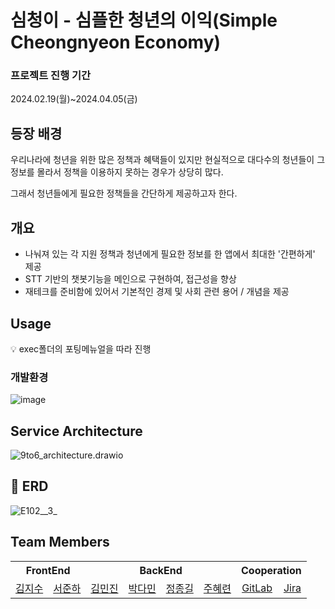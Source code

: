 # 심청이 - 심플한 청년의 이익(Simple Cheongnyeon Economy)


### 프로젝트 진행 기간

2024.02.19(월)~2024.04.05(금)

## 등장 배경

우리나라에 청년을 위한 많은 정책과 혜택들이 있지만 현실적으로 대다수의 청년들이 그 정보를 몰라서 정책을 이용하지 못하는 경우가 상당히 많다.

그래서 청년들에게 필요한 정책들을 간단하게 제공하고자 한다.

## 개요

- 나눠져 있는 각 지원 정책과 청년에게 필요한 정보를 한 앱에서 최대한 '간편하게' 제공
- STT 기반의 챗봇기능을 메인으로 구현하여, 접근성을 향상
- 재테크를 준비함에 있어서 기본적인 경제 및 사회 관련 용어 / 개념을 제공

## Usage


<aside>
💡 exec폴더의 포팅메뉴얼을 따라 진행

</aside>

### 개발환경

![image](/uploads/b14e21c938de253249dbac02a0785dc1/image.png)

## Service Architecture
![9to6_architecture.drawio](/uploads/c9b309ad96a333c0b32938686df959a6/9to6_architecture.drawio.png)


## **💬 ERD**


![E102__3_](/uploads/354c0931b95fe240ad31e96d082a4672/E102__3_.png)



## Team Members

<table>
<tr>
<th colspan="2">FrontEnd</th>
<th colspan="4">BackEnd</th>
<th colspan="2">Cooperation</th>
</tr>
<tr align = "center">
<td>
<a href=""/>김지수</a>
</td>
<td>
<a href=""/>서준하</a>
</td>
<td>
<a href=""/>김민진</a>
</td>
<td>
<a href=""/>박다민</a>
</td>
<td>
<a href=""/>정종길</a>
</td>
<td>
<a href="https://github.com/object1997428"/>주혜련</a>
</td>
<td><a href="https://lab.ssafy.com/s10-fintech-finance-sub2/S10P22E102"/>GitLab</a></td>
<td><a href="https://ssafy.atlassian.net/projects/S10P22E102"/>Jira</a></td>
